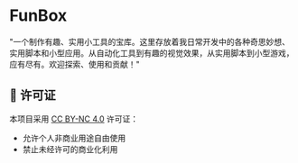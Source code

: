# FunBox
"一个制作有趣、实用小工具的宝库。这里存放着我日常开发中的各种奇思妙想、实用脚本和小型应用。从自动化工具到有趣的视觉效果，从实用脚本到小型游戏，应有尽有。欢迎探索、使用和贡献！"

## 📜 许可证
本项目采用 [CC BY-NC 4.0](LICENSE) 许可证：
- 允许个人非商业用途自由使用
- 禁止未经许可的商业化利用
